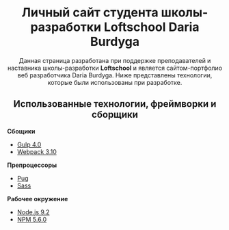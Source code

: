 <p align="center">

</p>

<h1 align="center">Личный сайт студента школы-разработки <b>Loftschool </b> Daria Burdyga </h1>
<p align="center">
  Данная страница разработана при поддержке преподавателей и наставника школы-разработки <b>Loftschool</b>
  и является сайтом-портфолио веб разработчика Daria Burdyga.
  Ниже представлены технологии, которые были использованы при разработке.
</p>

<h2 align="center">Использованные технологии, фреймворки и сборщики</h2>

<b>Сбощики</b>
- [Gulp 4.0](https://gulpjs.com/)
- [Webpack 3.10](https://webpack.github.io)

<b>Препроцессоры</b>

* [Pug](https://pugjs.org/)
* [Sass](http://sass-lang.com/)

<b>Рабочее окружение</b>

* [Node.js 9.2](https://nodejs.org/)
* [NPM 5.6.0](https://www.npmjs.com/)
